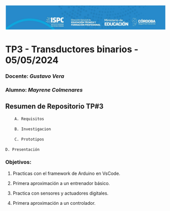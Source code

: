 ![logo](./Recursos/Visuales/image.png)

# TP3 - Transductores binarios - 05/05/2024  

###  Docente: *Gustavo Vera*
### Alumno: *Mayrene Colmenares* 



## Resumen de Repositorio  TP#3   

        A. Requisitos 

        B. Investigacion

        C. Prototipos

	D. Presentación
	


### Objetivos:
1. Practicas con el framework de Arduino en VsCode.

2. Primera aproximación a un entrenador básico.

3. Practica con sensores y actuadores digitales.

4. Primera aproximación a un controlador.
